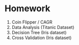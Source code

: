 # Homework

1. Coin Flipper / CAGR
2. Data Analysis (Titanic Dataset)
3. Decision Tree (Iris dataset)
4. Cross Validation (Iris dataset)
